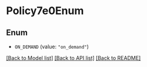 # Policy7e0Enum

## Enum


* `ON_DEMAND` (value: `"on_demand"`)


[[Back to Model list]](../README.md#documentation-for-models) [[Back to API list]](../README.md#documentation-for-api-endpoints) [[Back to README]](../README.md)


